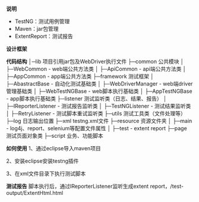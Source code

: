 **说明** 
- TestNG：测试用例管理
- Maven：jar包管理
- ExtentReport：测试报告

**设计框架**


**代码结构** 
│─lib  项目引用jar包及WebDriver执行文件
├─common 公共模块
│  ├─WebCommon - web端公共方法类
│  ├─ApiCommon - api端公共方法类
│  ├─AppCommon - app端公共方法类
├─framework 测试框架
│  ├─AbastractBase - 自动化测试基础类
│  ├─WebDriverManager - web端driver管理基础类
│  ├─WebTestNGBase - web脚本执行基础类
│  ├─AppTestNGBase - app脚本执行基础类
├─listener 测试监听类（日志、结果、报告）
│  ├─IReporterListener - 测试报告监听类
│  ├─TestNGListener - 测试结果监听类
│  ├─RetryListener - 测试脚本重试监听类
├─utils 测试工具类（文件处理等）
├─log 日志输出位置
├─xml testng.xml文件
├─resource 资源文件夹
│  ├─main - log4j、report、selenium等配置文件属性
│  ├─test - extent report
├─page 测试页面对象类
├─script 业务、功能脚本

**如何使用**
1、通过eclipse导入maven项目

2、安装eclipse安装testng插件

3、在xml文件目录下执行测试脚本 


**测试报告**
脚本执行后，通过IReporterListener监听生成extent report，/test-output/ExtentHtml.html
